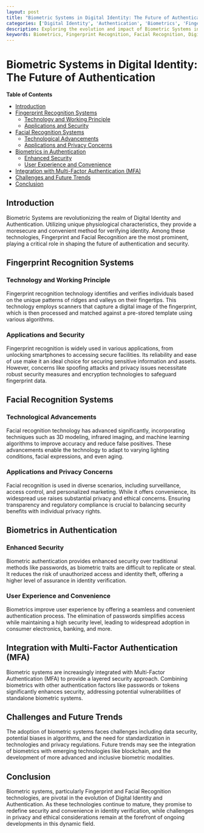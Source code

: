 ```yaml
---
layout: post
title: "Biometric Systems in Digital Identity: The Future of Authentication"
categories: ['Digital Identity', 'Authentication', 'Biometrics', 'Fingerprint Recognition', 'Facial Recognition', 'Technology']
description: Exploring the evolution and impact of Biometric Systems in Digital Identity and Authentication, focusing on Fingerprint and Facial Recognition technologies and their role in shaping a secure and efficient future of authentication.
keywords: Biometrics, Fingerprint Recognition, Facial Recognition, Digital Identity, Authentication, Security
---
```


# Biometric Systems in Digital Identity: The Future of Authentication

**Table of Contents**

- [Introduction](#introduction)
- [Fingerprint Recognition Systems](#fingerprint-recognition-systems)
  - [Technology and Working Principle](#technology-and-working-principle)
  - [Applications and Security](#applications-and-security)
- [Facial Recognition Systems](#facial-recognition-systems)
  - [Technological Advancements](#technological-advancements)
  - [Applications and Privacy Concerns](#applications-and-privacy-concerns)
- [Biometrics in Authentication](#biometrics-in-authentication)
  - [Enhanced Security](#enhanced-security)
  - [User Experience and Convenience](#user-experience-and-convenience)
- [Integration with Multi-Factor Authentication (MFA)](#integration-with-multi-factor-authentication-mfa)
- [Challenges and Future Trends](#challenges-and-future-trends)
- [Conclusion](#conclusion)

## Introduction

Biometric Systems are revolutionizing the realm of Digital Identity and Authentication. Utilizing unique physiological characteristics, they provide a moresecure and convenient method for verifying identity. Among these technologies, Fingerprint and Facial Recognition are the most prominent, playing a critical role in shaping the future of authentication and security.

## Fingerprint Recognition Systems

### Technology and Working Principle

Fingerprint recognition technology identifies and verifies individuals based on the unique patterns of ridges and valleys on their fingertips. This technology employs scanners that capture a digital image of the fingerprint, which is then processed and matched against a pre-stored template using various algorithms.

### Applications and Security

Fingerprint recognition is widely used in various applications, from unlocking smartphones to accessing secure facilities. Its reliability and ease of use make it an ideal choice for securing sensitive information and assets. However, concerns like spoofing attacks and privacy issues necessitate robust security measures and encryption technologies to safeguard fingerprint data.

## Facial Recognition Systems

### Technological Advancements

Facial recognition technology has advanced significantly, incorporating techniques such as 3D modeling, infrared imaging, and machine learning algorithms to improve accuracy and reduce false positives. These advancements enable the technology to adapt to varying lighting conditions, facial expressions, and even aging.

### Applications and Privacy Concerns

Facial recognition is used in diverse scenarios, including surveillance, access control, and personalized marketing. While it offers convenience, its widespread use raises substantial privacy and ethical concerns. Ensuring transparency and regulatory compliance is crucial to balancing security benefits with individual privacy rights.

## Biometrics in Authentication

### Enhanced Security

Biometric authentication provides enhanced security over traditional methods like passwords, as biometric traits are difficult to replicate or steal. It reduces the risk of unauthorized access and identity theft, offering a higher level of assurance in identity verification.

### User Experience and Convenience

Biometrics improve user experience by offering a seamless and convenient authentication process. The elimination of passwords simplifies access while maintaining a high security level, leading to widespread adoption in consumer electronics, banking, and more.

## Integration with Multi-Factor Authentication (MFA)

Biometric systems are increasingly integrated with Multi-Factor Authentication (MFA) to provide a layered security approach. Combining biometrics with other authentication factors like passwords or tokens significantly enhances security, addressing potential vulnerabilities of standalone biometric systems.

## Challenges and Future Trends

The adoption of biometric systems faces challenges including data security, potential biases in algorithms, and the need for standardization in technologies and privacy regulations. Future trends may see the integration of biometrics with emerging technologies like blockchain, and the development of more advanced and inclusive biometric modalities.

## Conclusion

Biometric systems, particularly Fingerprint and Facial Recognition technologies, are pivotal in the evolution of Digital Identity and Authentication. As these technologies continue to mature, they promise to redefine security and convenience in identity verification, while challenges in privacy and ethical considerations remain at the forefront of ongoing developments in this dynamic field.
